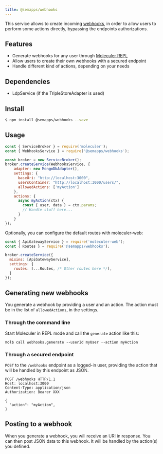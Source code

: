 ```yaml
---
title: @semapps/webhooks
---
```


This service allows to create incoming [webhooks](https://en.wikipedia.org/wiki/Webhook), in order to allow users to perform some actions directly, bypassing the endpoints authorizations.

## Features

- Generate webhooks for any user through [Moleculer REPL](https://moleculer.services/docs/0.14/moleculer-repl.html)
- Allow users to create their own webhooks with a secured endpoint
- Handle different kind of actions, depending on your needs

## Dependencies

- LdpService (if the TripleStoreAdapter is used)

## Install

```bash
$ npm install @semapps/webhooks --save
```

## Usage

```js
const { ServiceBroker } = require('moleculer');
const { WebhooksService } = require('@semapps/webhooks');

const broker = new ServiceBroker();
broker.createService(WebhooksService, {
    adapter: new MongoDbAdapter(),
    settings: {
      baseUri: "http://localhost:3000",
      usersContainer: "http://localhost:3000/users/",
      allowedActions: ['myAction']
    },
    actions: {
      async myAction(ctx) {
        const { user, data } = ctx.params;
        // Handle stuff here...
      }
    }
});
```

Optionally, you can configure the default routes with moleculer-web:

```js
const { ApiGatewayService } = require('moleculer-web');
const { Routes } = require('@semapps/webhooks');

broker.createService({
  mixins: [ApiGatewayService],
  settings: {
    routes: [...Routes, /* Other routes here */],
  }
});
```

## Generating new webhooks

You generate a webhook by providing a user and an action. The action must be in the list of `allowedActions`, in the settings.

### Through the command line

Start Moleculer in REPL mode and call the `generate` action like this:

```
mol$ call webhooks.generate --userId myUser --action myAction
```

### Through a secured endpoint

`POST` to the `/webhooks` endpoint as a logged-in user, providing the action that will be handled by this endpoint as JSON.

```
POST /webhooks HTTP/1.1
Host: localhost:3000
Content-Type: application/json
Authorization: Bearer XXX

{
  "action": "myAction",
}
```

## Posting to a webhook

When you generate a webhook, you will receive an URI in response. You can then post JSON data to this webhook. It will be handled by the action(s) you defined.